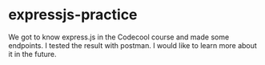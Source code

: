 # expressjs-practice

We got to know express.js in the Codecool course and made some endpoints. I tested the result with postman.
I would like to learn more about it in the future.
